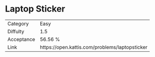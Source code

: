 # Laptop Sticker

<table>
    <tr>
        <td>Category</td>
        <td>Easy</td>
    </tr>
    <tr>
        <td>Diffulty</td>
        <td>1.5</td>
    </tr>
    <tr>
        <td>Acceptance</td>
        <td>56.56 %</td>
    </tr>
    <tr>
        <td>Link</td>
        <td>https://open.kattis.com/problems/laptopsticker</td>
    </tr>
</table>